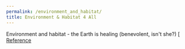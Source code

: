 ```yaml
---
permalink: /environment_and_habitat/
title: Environment & Habitat 4 All
---
```


 Environment and habitat - the Earth is healing (benevolent, isn't she?)
 [
[Reference]

[Reference]: https://www.linkedin.com/pulse/lockdowns-cognitive-economy-choudhary-mba-engineer-psychologist/?fbclid=IwAR3eI9SViIMXZeGyT03qkfgROg3Hn7Fcsx4-y0-YKihAF97_YStDrnMks44
